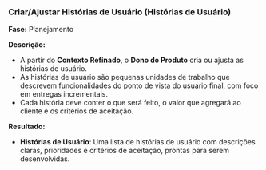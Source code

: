 
### **Criar/Ajustar Histórias de Usuário (Histórias de Usuário)**

**Fase:** Planejamento  
  
**Descrição:**  
- A partir do **Contexto Refinado**, o **Dono do Produto** cria ou ajusta as histórias de usuário.  
- As histórias de usuário são pequenas unidades de trabalho que descrevem funcionalidades do ponto de vista do usuário final, com foco em entregas incrementais.  
- Cada história deve conter o que será feito, o valor que agregará ao cliente e os critérios de aceitação.
  
**Resultado:**  
- **Histórias de Usuário**: Uma lista de histórias de usuário com descrições claras, prioridades e critérios de aceitação, prontas para serem desenvolvidas.
